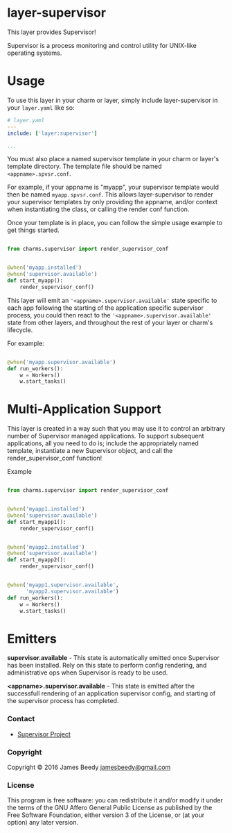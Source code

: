 # layer-supervisor

This layer provides Supervisor!

Supervisor is a process monitoring and control utility for UNIX-like operating systems.

# Usage

To use this layer in your charm or layer, simply include layer-supervisor in your `layer.yaml` like so:

```yaml
# layer.yaml
---
include: ['layer:supervisor']

...

```

You must also place a named supervisor template in your charm or layer's template directory. The template file should be named `<appname>.spvsr.conf`.

For example, if your appname is "myapp", your supervisor template would then be named `myapp.spvsr.conf`. This allows layer-supervisor to render your supervisor templates by only providing the appname, and/or context when instantiating the class, or calling the render conf function.


Once your template is in place, you can follow the simple usage example to get things started.

```python

from charms.supervisor import render_supervisor_conf


@when('myapp.installed')
@when('supervisor.available')
def start_myapp():
    render_supervisor_conf()

```
This layer will emit an `'<appname>.supervisor.available'` state specific to each app following the starting of the application specific supervisor process, you could then react to the `'<appname>.supervisor.available'` state from other layers, and throughout the rest of your layer or charm's lifecycle.

For example:

```python

@when('myapp.supervisor.available')
def run_workers():
    w = Workers()
    w.start_tasks()

```

# Multi-Application Support

This layer is created in a way such that you may use it to control an arbitrary number of Supervisor managed applications. To support subsequent applications, all you need to do is; include the appropriately named template, instantiate a new Supervisor object, and call the render_supervisor_conf function!

Example
```python

from charms.supervisor import render_supervisor_conf


@when('myapp1.installed')
@when('supervisor.available')
def start_myapp1():
    render_supervisor_conf()


@when('myapp2.installed')
@when('supervisor.available')
def start_myapp2():
    render_supervisor_conf()


@when('myapp1.supervisor.available',
      'myapp2.supervisor.available')
def run_workers():
    w = Workers()
    w.start_tasks()

```


# Emitters
**supervisor.available** - This state is automatically emitted once Supervisor has been installed. Rely on this state to perform config rendering, and administrative ops when Supervisor is ready to be used.

**\<appname\>.supervisor.available** - This state is emitted after the successfull rendering of an application supervisor config, and starting of the supervisor <appname> process has completed.

### Contact
* [Supervisor Project](http://supervisord.org/)

### Copyright

Copyright &copy; 2016 James Beedy <jamesbeedy@gmail.com>

### License

This program is free software: you can redistribute it and/or modify
it under the terms of the GNU Affero General Public License as
published by the Free Software Foundation, either version 3 of the
License, or (at your option) any later version.
